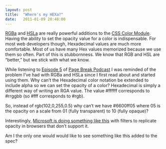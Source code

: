 ```yaml
---
layout: post
title:  "Where's my HEXa?"
date:   2011-01-09 20:48:00
---
```


[RGBa](http://www.css3.info/preview/rgba/) and [HSLa](http://www.css3.info/preview/hsla/) are really powerful additions to the [CSS Color Module](http://www.w3.org/TR/css3-color/). Having the ability to set the opacity value for a color is indispensable. For most web developers though, Hexadecimal values are much more comfortable. Most of us have many Hex values memorized because we use them so often. Part of this is stubbornness. We know that RGB and HSL are “better,” but we stick with what we know.

While listening to [Episode 5](http://www.pagebreakpodcast.com/podcast/episode-5-hardboiled-web-design/) of [Page Break Podcast](http://www.pagebreakpodcast.com/) I was reminded of the problem I’ve had with RGBa and HSLa since I first read about and started using them. Why can’t the Hexadecimal color notation be extended to include alpha so we can set the opacity of a color? Hexadecimal is simply a different way of writing an RGA value. The value #ffffff corresponds to #rrggbb (so #fff corresponds to #rgb).

So, instead of rgb(102,0,255,0.5) why can’t we have #6600ff05 where 05 is the opacity on a scale from 01 (fully transparent) to 10 (fully opaque)?

Interestingly, [Microsoft is doing something like this](http://msdn.microsoft.com/en-us/library/ms532930%28v=vs.85%29.aspx) with filters to replicate opacity in browsers that don’t support it.

Am I the only one would would like to see something like this added to the spec?